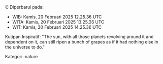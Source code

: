 ⏰ Diperbarui pada:
- WIB: Kamis, 20 Februari 2025 12.25.36 UTC
- WITA: Kamis, 20 Februari 2025 13.25.36 UTC
- WIT: Kamis, 20 Februari 2025 14.25.36 UTC

Kutipan Inspiratif:
"The sun, with all those planets revolving around it and dependent on it, can still ripen a bunch of grapes as if it had nothing else in the universe to do."


Kategori: nature


